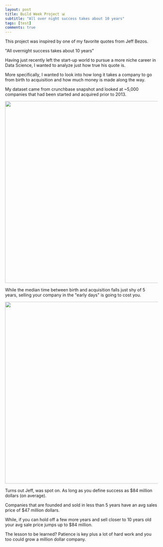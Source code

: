 ```yaml
---
layout: post
title: Build Week Project 📊
subtitle: "All over night success takes about 10 years" 
tags: [test]
comments: true
---
```


This project was inspired by one of my favorite quotes from Jeff Bezos.
 
"All overnight success takes about 10 years" 
 
Having just recently left the start-up world to pursue a more niche career in Data Science, I wanted to analyze just how true his quote is.
 
More specifically, I wanted to look into how long it takes a company to go from birth to acquisition and how much money is made along the way.

My dataset came from crunchbase snapshot and looked at ~5,000 companies that had been started and acquired prior to 2013.
 
<img src="https://bryce-natale.github.io/assets/img/Acquisiton.png" width="600">

While the median time between birth and acquisition falls just shy of 5 years, selling your company in the "early days" is going to cost you.
 
<img src="https://bryce-natale.github.io/assets/img/Sale_Price.png" width="600">

Turns out Jeff, was spot on. As long as you define success as $84 million dollars (on average). 
 
Companies that are founded and sold in less than 5 years have an avg sales price of $47 million dollars. 

While, if you can hold off a few more years and sell closer to 10 years old your avg sale price jumps up to $84 million. 
 
The lesson to be learned? Patience is key plus a lot of hard work and you too could grow a million dollar company. 

